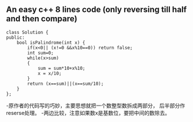 ## An easy c++ 8 lines code (only reversing till half and then compare)
```
class Solution {
public:
    bool isPalindrome(int x) {
        if(x<0|| (x!=0 &&x%10==0)) return false;
        int sum=0;
        while(x>sum)
        {
            sum = sum*10+x%10;
            x = x/10;
        }
        return (x==sum)||(x==sum/10);
    }
};
```
-原作者的代码写的巧妙，主要思想就把一个数整型数拆成两部分， 后半部分作reserse处理。
-两边比较，注意如果数x是基数位，要把中间的数除去。